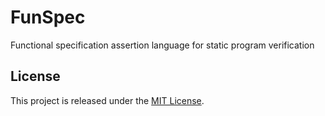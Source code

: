 # FunSpec

Functional specification assertion language for static program verification

## License

This project is released under the [MIT License](LICENSE.md).
